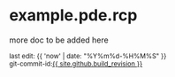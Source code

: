 # example.pde.rcp

more doc to be added here

<sup>last edit: {{ 'now' | date: "%Y%m%d-%H%M%S" }}</sup><br/>
<sup>git-commit-id:<a href="https://github.com/klibio/example.pde.rcp/commit/{{ site.github.build_revision }}">{{ site.github.build_revision }}</a></sup>